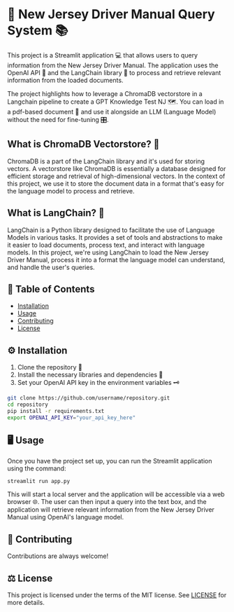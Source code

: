 # 🚗 New Jersey Driver Manual Query System 📚

This project is a Streamlit application 💻 that allows users to query information from the New Jersey Driver Manual. The application uses the OpenAI API 🧠 and the LangChain library 📖 to process and retrieve relevant information from the loaded documents.

The project highlights how to leverage a ChromaDB vectorstore in a Langchain pipeline to create a GPT Knowledge Test NJ 🗺️. You can load in a pdf-based document 📄 and use it alongside an LLM (Language Model) without the need for fine-tuning 🎛️.

## What is ChromaDB Vectorstore? 🤔

ChromaDB is a part of the LangChain library and it's used for storing vectors. A vectorstore like ChromaDB is essentially a database designed for efficient storage and retrieval of high-dimensional vectors. In the context of this project, we use it to store the document data in a format that's easy for the language model to process and retrieve.

## What is LangChain? 📖

LangChain is a Python library designed to facilitate the use of Language Models in various tasks. It provides a set of tools and abstractions to make it easier to load documents, process text, and interact with language models. In this project, we're using LangChain to load the New Jersey Driver Manual, process it into a format the language model can understand, and handle the user's queries.

## 📝 Table of Contents
- [Installation](#installation)
- [Usage](#usage)
- [Contributing](#contributing)
- [License](#license)

## ⚙️ Installation

1. Clone the repository 📂
2. Install the necessary libraries and dependencies 🧩
3. Set your OpenAI API key in the environment variables 🗝️

```bash
git clone https://github.com/username/repository.git
cd repository
pip install -r requirements.txt
export OPENAI_API_KEY="your_api_key_here"
```

## 🖥️ Usage

Once you have the project set up, you can run the Streamlit application using the command:

```bash
streamlit run app.py
```

This will start a local server and the application will be accessible via a web browser 🌐. The user can then input a query into the text box, and the application will retrieve relevant information from the New Jersey Driver Manual using OpenAI's language model.

## 👥 Contributing

Contributions are always welcome!

## ⚖️ License

This project is licensed under the terms of the MIT license. See [LICENSE](./LICENSE) for more details.
